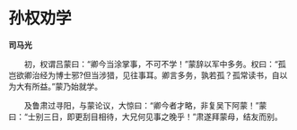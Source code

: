 # 孙权劝学

**司马光**

　　初，权谓吕蒙曰：“卿今当涂掌事，不可不学！”蒙辞以军中多务。权曰：“孤岂欲卿治经为博士邪?但当涉猎，见往事耳。卿言多务，孰若孤？孤常读书，自以为大有所益。”蒙乃始就学。

　　及鲁肃过寻阳，与蒙论议，大惊曰：“卿今者才略，非复吴下阿蒙！”蒙曰：“士别三日，即更刮目相待，大兄何见事之晚乎！”肃遂拜蒙母，结友而别。